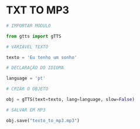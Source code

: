 
# TXT TO MP3


```python
# IMPORTAR MÓDULO

from gtts import gTTS
```


```python
# VARIÁVEL TEXTO

texto = 'Eu tenho um sonho'
```


```python
# DECLARAÇÃO DO IDIOMA

language = 'pt'
```


```python
# CRIAR O OBJETO

obj = gTTS(text=texto, lang=language, slow=False)
```


```python
# SALVAR EM MP3

obj.save("texto_to_mp3.mp3")
```

